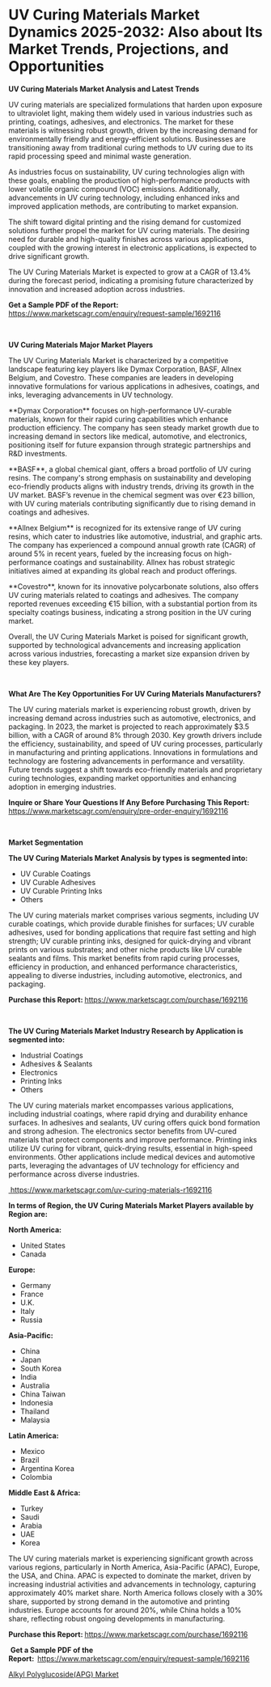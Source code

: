 <p><h1>UV Curing Materials Market Dynamics 2025-2032: Also about Its Market Trends, Projections, and Opportunities</h1></p><p><strong>UV Curing Materials Market Analysis and Latest Trends</strong></p>
<p><p>UV curing materials are specialized formulations that harden upon exposure to ultraviolet light, making them widely used in various industries such as printing, coatings, adhesives, and electronics. The market for these materials is witnessing robust growth, driven by the increasing demand for environmentally friendly and energy-efficient solutions. Businesses are transitioning away from traditional curing methods to UV curing due to its rapid processing speed and minimal waste generation.</p><p>As industries focus on sustainability, UV curing technologies align with these goals, enabling the production of high-performance products with lower volatile organic compound (VOC) emissions. Additionally, advancements in UV curing technology, including enhanced inks and improved application methods, are contributing to market expansion.</p><p>The shift toward digital printing and the rising demand for customized solutions further propel the market for UV curing materials. The desiring need for durable and high-quality finishes across various applications, coupled with the growing interest in electronic applications, is expected to drive significant growth.</p><p>The UV Curing Materials Market is expected to grow at a CAGR of 13.4% during the forecast period, indicating a promising future characterized by innovation and increased adoption across industries.</p></p>
<p><strong>Get a Sample PDF of the Report:&nbsp;</strong> <a href="https://www.marketscagr.com/enquiry/request-sample/1692116?utm_campaign=3510&utm_medium=2&utm_source=Github&utm_content=ia&utm_term=27032025&utm_id=uv-curing-materials">https://www.marketscagr.com/enquiry/request-sample/1692116</a></p>
<p>&nbsp;</p>
<p><strong>UV Curing Materials Major Market Players</strong></p>
<p><p>The UV Curing Materials Market is characterized by a competitive landscape featuring key players like Dymax Corporation, BASF, Allnex Belgium, and Covestro. These companies are leaders in developing innovative formulations for various applications in adhesives, coatings, and inks, leveraging advancements in UV technology.</p><p>**Dymax Corporation** focuses on high-performance UV-curable materials, known for their rapid curing capabilities which enhance production efficiency. The company has seen steady market growth due to increasing demand in sectors like medical, automotive, and electronics, positioning itself for future expansion through strategic partnerships and R&D investments.</p><p>**BASF**, a global chemical giant, offers a broad portfolio of UV curing resins. The company's strong emphasis on sustainability and developing eco-friendly products aligns with industry trends, driving its growth in the UV market. BASF’s revenue in the chemical segment was over €23 billion, with UV curing materials contributing significantly due to rising demand in coatings and adhesives.</p><p>**Allnex Belgium** is recognized for its extensive range of UV curing resins, which cater to industries like automotive, industrial, and graphic arts. The company has experienced a compound annual growth rate (CAGR) of around 5% in recent years, fueled by the increasing focus on high-performance coatings and sustainability. Allnex has robust strategic initiatives aimed at expanding its global reach and product offerings.</p><p>**Covestro**, known for its innovative polycarbonate solutions, also offers UV curing materials related to coatings and adhesives. The company reported revenues exceeding €15 billion, with a substantial portion from its specialty coatings business, indicating a strong position in the UV curing market.</p><p>Overall, the UV Curing Materials Market is poised for significant growth, supported by technological advancements and increasing application across various industries, forecasting a market size expansion driven by these key players.</p></p>
<p>&nbsp;</p>
<p><strong>What Are The Key Opportunities For UV Curing Materials Manufacturers?</strong></p>
<p><p>The UV curing materials market is experiencing robust growth, driven by increasing demand across industries such as automotive, electronics, and packaging. In 2023, the market is projected to reach approximately $3.5 billion, with a CAGR of around 8% through 2030. Key growth drivers include the efficiency, sustainability, and speed of UV curing processes, particularly in manufacturing and printing applications. Innovations in formulations and technology are fostering advancements in performance and versatility. Future trends suggest a shift towards eco-friendly materials and proprietary curing technologies, expanding market opportunities and enhancing adoption in emerging industries.</p></p>
<p><strong>Inquire or Share Your Questions If Any Before Purchasing This Report:</strong> <a href="https://www.marketscagr.com/enquiry/pre-order-enquiry/1692116?utm_campaign=3510&utm_medium=2&utm_source=Github&utm_content=ia&utm_term=27032025&utm_id=uv-curing-materials">https://www.marketscagr.com/enquiry/pre-order-enquiry/1692116</a></p>
<p>&nbsp;</p>
<p><strong>Market Segmentation</strong></p>
<p><strong>The UV Curing Materials Market Analysis by types is segmented into:</strong></p>
<p><ul><li>UV Curable Coatings</li><li>UV Curable Adhesives</li><li>UV Curable Printing Inks</li><li>Others</li></ul></p>
<p><p>The UV curing materials market comprises various segments, including UV curable coatings, which provide durable finishes for surfaces; UV curable adhesives, used for bonding applications that require fast setting and high strength; UV curable printing inks, designed for quick-drying and vibrant prints on various substrates; and other niche products like UV curable sealants and films. This market benefits from rapid curing processes, efficiency in production, and enhanced performance characteristics, appealing to diverse industries, including automotive, electronics, and packaging.</p></p>
<p><strong>Purchase this Report:&nbsp;</strong><a href="https://www.marketscagr.com/purchase/1692116?utm_campaign=3510&utm_medium=2&utm_source=Github&utm_content=ia&utm_term=27032025&utm_id=uv-curing-materials">https://www.marketscagr.com/purchase/1692116</a></p>
<p>&nbsp;</p>
<p><strong>The UV Curing Materials Market Industry Research by Application is segmented into:</strong></p>
<p><ul><li>Industrial Coatings</li><li>Adhesives & Sealants</li><li>Electronics</li><li>Printing Inks</li><li>Others</li></ul></p>
<p><p>The UV curing materials market encompasses various applications, including industrial coatings, where rapid drying and durability enhance surfaces. In adhesives and sealants, UV curing offers quick bond formation and strong adhesion. The electronics sector benefits from UV-cured materials that protect components and improve performance. Printing inks utilize UV curing for vibrant, quick-drying results, essential in high-speed environments. Other applications include medical devices and automotive parts, leveraging the advantages of UV technology for efficiency and performance across diverse industries.</p></p>
<p><a href="https://www.marketscagr.com/uv-curing-materials-r1692116?utm_campaign=3510&utm_medium=2&utm_source=Github&utm_content=ia&utm_term=27032025&utm_id=uv-curing-materials">&nbsp;https://www.marketscagr.com/uv-curing-materials-r1692116</a></p>
<p><strong>In terms of Region, the UV Curing Materials Market Players available by Region are:</strong></p>
<p>
    <p> <strong> North America: </strong>
        <ul>
            <li>United States</li>
            <li>Canada</li>
        </ul>
        </p> 
    <p> <strong> Europe: </strong>
        <ul>
            <li>Germany</li>
            <li>France</li>
            <li>U.K.</li>
            <li>Italy</li>
            <li>Russia</li>
        </ul>
        </p> 
    <p> <strong> Asia-Pacific: </strong>
        <ul>
            <li>China</li>
            <li>Japan</li>
            <li>South Korea</li>
            <li>India</li>
            <li>Australia</li>
            <li>China Taiwan</li>
            <li>Indonesia</li>
            <li>Thailand</li>
            <li>Malaysia</li>
        </ul>
        </p> 
    <p> <strong> Latin America: </strong>
        <ul>
            <li>Mexico</li>
            <li>Brazil</li>
            <li>Argentina Korea</li>
            <li>Colombia</li>
        </ul>
        </p> 
    <p> <strong> Middle East & Africa: </strong>
        <ul>
            <li>Turkey</li>
            <li>Saudi</li>
            <li>Arabia</li>
            <li>UAE</li>
            <li>Korea</li>
        </ul>
    </p>
    </p>
<p><p>The UV curing materials market is experiencing significant growth across various regions, particularly in North America, Asia-Pacific (APAC), Europe, the USA, and China. APAC is expected to dominate the market, driven by increasing industrial activities and advancements in technology, capturing approximately 40% market share. North America follows closely with a 30% share, supported by strong demand in the automotive and printing industries. Europe accounts for around 20%, while China holds a 10% share, reflecting robust ongoing developments in manufacturing.</p></p>
<p><strong>Purchase this Report: </strong><a href="https://www.marketscagr.com/purchase/1692116?utm_campaign=3510&utm_medium=2&utm_source=Github&utm_content=ia&utm_term=27032025&utm_id=uv-curing-materials">https://www.marketscagr.com/purchase/1692116</a></p>
<p>&nbsp;<strong>Get a Sample PDF of the Report:&nbsp;&nbsp;</strong><a href="https://www.marketscagr.com/enquiry/request-sample/1692116?utm_campaign=3510&utm_medium=2&utm_source=Github&utm_content=ia&utm_term=27032025&utm_id=uv-curing-materials">https://www.marketscagr.com/enquiry/request-sample/1692116</a></p>
<p><strong></strong></p>
<p><p><a href="https://github.com/kryshaprilbb/Market-Research-Report-List-1/blob/main/alkyl-polyglucosideapg-market.md?utm_campaign=3510&utm_medium=2&utm_source=Github&utm_content=ia&utm_term=27032025&utm_id=uv-curing-materials">Alkyl Polyglucoside(APG) Market</a></p></p>